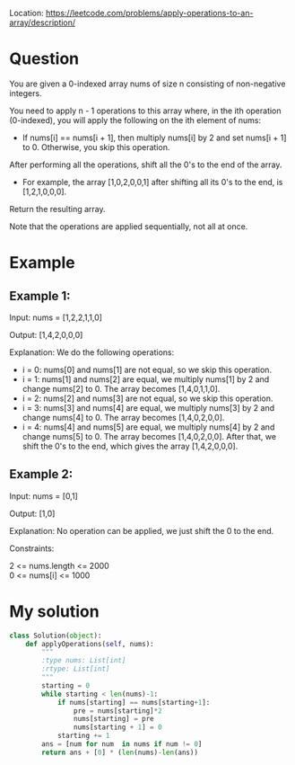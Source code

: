 Location: https://leetcode.com/problems/apply-operations-to-an-array/description/
# Question
You are given a 0-indexed array nums of size n consisting of non-negative integers.

You need to apply n - 1 operations to this array where, in the ith operation (0-indexed), you will apply the following on the ith element of nums:

- If nums[i] == nums[i + 1], then multiply nums[i] by 2 and set nums[i + 1] to 0. Otherwise, you skip this operation.

After performing all the operations, shift all the 0's to the end of the array.

- For example, the array [1,0,2,0,0,1] after shifting all its 0's to the end, is [1,2,1,0,0,0].

Return the resulting array.

Note that the operations are applied sequentially, not all at once.

 
# Example

## Example 1:

Input: nums = [1,2,2,1,1,0]

Output: [1,4,2,0,0,0]

Explanation: We do the following operations:
- i = 0: nums[0] and nums[1] are not equal, so we skip this operation.
- i = 1: nums[1] and nums[2] are equal, we multiply nums[1] by 2 and change nums[2] to 0. The array becomes [1,4,0,1,1,0].
- i = 2: nums[2] and nums[3] are not equal, so we skip this operation.
- i = 3: nums[3] and nums[4] are equal, we multiply nums[3] by 2 and change nums[4] to 0. The array becomes [1,4,0,2,0,0].
- i = 4: nums[4] and nums[5] are equal, we multiply nums[4] by 2 and change nums[5] to 0. The array becomes [1,4,0,2,0,0].
After that, we shift the 0's to the end, which gives the array [1,4,2,0,0,0].

## Example 2:

Input: nums = [0,1]

Output: [1,0]

Explanation: No operation can be applied, we just shift the 0 to the end.


Constraints:

2 <= nums.length <= 2000\
0 <= nums[i] <= 1000
 

# My solution 
```python
class Solution(object):
    def applyOperations(self, nums):
        """
        :type nums: List[int]
        :rtype: List[int]
        """
        starting = 0
        while starting < len(nums)-1:
            if nums[starting] == nums[starting+1]:
                pre = nums[starting]*2
                nums[starting] = pre
                nums[starting + 1] = 0
            starting += 1
        ans = [num for num  in nums if num != 0]
        return ans + [0] * (len(nums)-len(ans))
```
